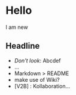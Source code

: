 Hello
=====

I am new

## Headline

* *Don't look*: Abcdef
* ...
* Markdown > README
* make use of Wiki?
* [V2B] : Kollaboration...
